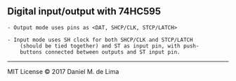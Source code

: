 Digital input/output with 74HC595
---------------------------------

	- Output mode uses pins as <DAT, SHCP/CLK, STCP/LATCH>

	- Input mode uses SH clock for both SHCP/CLK and STCP/LATCH
		(should be tied together) and ST as input pin, with push-
		buttons connected between outputs and ST input pin.

---

MIT License © 2017 Daniel M. de Lima

